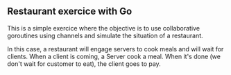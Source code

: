 Restaurant exercice with Go
---------------------------

This is a simple exercice where the objective is to use collaborative
goroutines using channels and simulate the situation of a restaurant.

In this case, a restaurant will engage servers to cook meals and
will wait for clients. When a client is coming, a Server cook a meal. When
it's done (we don't wait for customer to eat), the client goes to pay.
